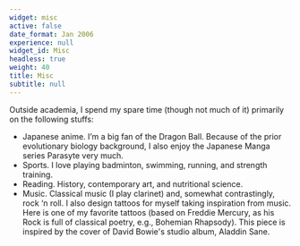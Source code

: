 ```yaml
---
widget: misc
active: false
date_format: Jan 2006
experience: null
widget_id: Misc
headless: true
weight: 40
title: Misc
subtitle: null
---
```

Outside academia, I spend my spare time (though not much of it) primarily on the following stuffs:

* Japanese anime. I’m a big fan of the Dragon Ball. Because of the prior evolutionary biology background, I also enjoy the Japanese Manga series Parasyte very much.
* Sports. I love playing badminton, swimming, running, and strength training.
* Reading. History, contemporary art, and nutritional science.
* Music. Classical music (I play clarinet) and, somewhat contrastingly, rock ‘n roll. I also design tattoos for myself taking inspiration from music. Here is one of my favorite tattoos (based on Freddie Mercury, as his Rock is full of classical poetry, e.g., Bohemian Rhapsody). This piece is inspired by the cover of David Bowie's studio album, Aladdin Sane.